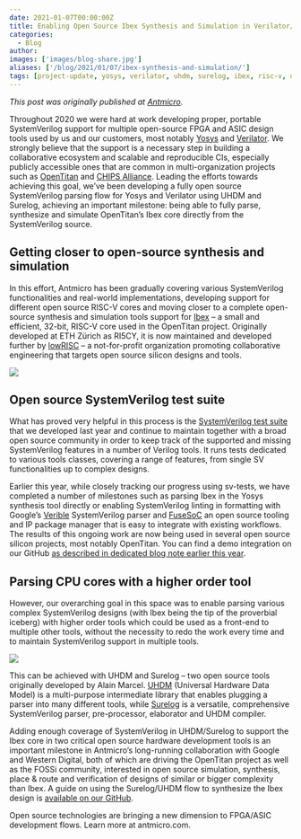 ```yaml
---
date: 2021-01-07T00:00:00Z
title: Enabling Open Source Ibex Synthesis and Simulation in Verilator/Yosys via UHDM/Surelog
categories:
  - Blog
author:
images: ['images/blog-share.jpg']
aliases: ['/blog/2021/01/07/ibex-synthesis-and-simulation/']
tags: [project-update, yosys, verilator, uhdm, surelog, ibex, risc-v, opentitan]
---
```


*This post was originally published at [Antmicro](https://antmicro.com/blog/2020/12/ibex-support-in-verilator-yosys-via-uhdm-surelog/).*

Throughout 2020 we were hard at work developing proper, portable SystemVerilog support for multiple open-source FPGA and ASIC design tools used by us and our customers, most notably [Yosys](https://github.com/YosysHQ/yosys) and [Verilator](https://github.com/verilator/verilator). We strongly believe that the support is a necessary step in building a collaborative ecosystem and scalable and reproducible CIs, especially publicly accessible ones that are common in multi-organization projects such as [OpenTitan](https://opentitan.org/) and [CHIPS Alliance](https://chipsalliance.org/). Leading the efforts towards achieving this goal, we’ve been developing a fully open source SystemVerilog parsing flow for Yosys and Verilator using UHDM and Surelog, achieving an important milestone: being able to fully parse, synthesize and simulate OpenTitan’s Ibex core directly from the SystemVerilog source.

## Getting closer to open-source synthesis and simulation

In this effort, Antmicro has been gradually covering various SystemVerilog functionalities and real-world implementations, developing support for different open source RISC-V cores and moving closer to a complete open-source synthesis and simulation tools support for [Ibex](https://github.com/lowRISC/ibex) – a small and efficient, 32-bit, RISC-V core used in the OpenTitan project. Originally developed at ETH Zürich as RI5CY, it is now maintained and developed further by [lowRISC](https://www.lowrisc.org/) – a not-for-profit organization promoting collaborative engineering that targets open source silicon designs and tools.

![](Logos.svg)

## Open source SystemVerilog test suite

What has proved very helpful in this process is the [SystemVerilog test suite](https://github.com/SymbiFlow/sv-tests) that we developed last year and continue to maintain together with a broad open source community in order to keep track of the supported and missing SystemVerilog features in a number of Verilog tools. It runs tests dedicated to various tools classes, covering a range of features, from single SV functionalities up to complex designs.

Earlier this year, while closely tracking our progress using sv-tests, we have completed a number of milestones such as parsing Ibex in the Yosys synthesis tool directly or enabling SystemVerilog linting in formatting with Google’s [Verible](https://github.com/google/verible) SystemVerilog parser and [FuseSoC](https://github.com/olofk/fusesoc) an open source tooling and IP package manager that is easy to integrate with existing workflows. The results of this ongoing work are now being used in several open source silicon projects, most notably OpenTitan. You can find a demo integration on our GitHub [as described in dedicated blog note earlier this year](https://antmicro.com/blog/2020/04/systemverilog-linter-and-formatter-in-fusesoc/).

## Parsing CPU cores with a higher order tool

However, our overarching goal in this space was to enable parsing various complex SystemVerilog designs (with Ibex being the tip of the proverbial iceberg) with higher order tools which could be used as a front-end to multiple other tools, without the necessity to redo the work every time and to maintain SystemVerilog support in multiple tools.

![](Universal-hardware-data-model-outlines.svg)

This can be achieved with UHDM and Surelog – two open source tools originally developed by Alain Marcel. [UHDM](https://github.com/alainmarcel/UHDM) (Universal Hardware Data Model) is a multi-purpose intermediate library that enables plugging a parser into many different tools, while [Surelog](https://antmicro.com/blog/2020/12/ibex-support-in-verilator-yosys-via-uhdm-surelog/github.com/alainmarcel/Surelog) is a versatile, comprehensive SystemVerilog parser, pre-processor, elaborator and UHDM compiler.

Adding enough coverage of SystemVerilog in UHDM/Surelog to support the Ibex core in two critical open source hardware development tools is an important milestone in Antmicro’s long-running collaboration with Google and Western Digital, both of which are driving the OpenTitan project as well as the FOSSi community, interested in open source simulation, synthesis, place & route and verification of designs of similar or bigger complexity than Ibex. A guide on using the Surelog/UHDM flow to synthesize the Ibex design is [available on our GitHub](https://github.com/antmicro/surelog-uhdm-ibex-guide).

Open source technologies are bringing a new dimension to FPGA/ASIC development flows. Learn more at antmicro.com.
